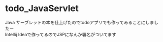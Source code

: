 # todo_JavaServlet
Java サーブレットの本を仕上げたのでtodoアプリでも作ってみることにしましたー  
Intellij Ideaで作ってるのでJSPになんか署名がついてます
